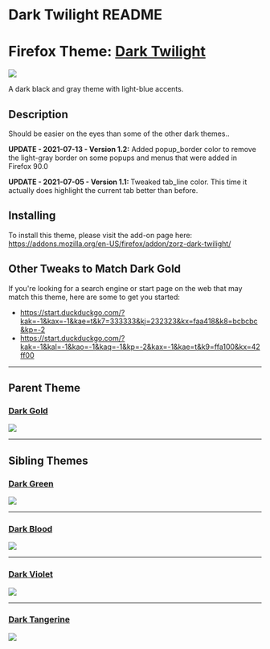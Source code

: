 Dark Twilight README
====================



# Firefox Theme: [Dark Twilight](https://addons.mozilla.org/en-US/firefox/addon/zorz-dark-twilight/)
![](https://addons.cdn.mozilla.net/user-media/version-previews/full/3854/3854888.svg?modified=1625545212)


A dark black and gray theme with light-blue accents. 

## Description
Should be easier on the eyes than some of the other dark themes..

 	
<b>UPDATE - 2021-07-13 - Version 1.2:</b> Added popup_border color to remove the light-gray border on some popups and menus that were added in Firefox 90.0

<b>UPDATE - 2021-07-05 - Version 1.1: </b>Tweaked tab_line color. This time it actually does highlight the current tab better than before.


## Installing

To install this theme, please visit the add-on page here: https://addons.mozilla.org/en-US/firefox/addon/zorz-dark-twilight/


## Other Tweaks to Match Dark Gold

If you're looking for a search engine or start page on the web that may match this theme, here are some to get you started: 
 - https://start.duckduckgo.com/?kak=-1&kax=-1&kae=t&k7=333333&kj=232323&kx=faa418&k8=bcbcbc&kp=-2
 - https://start.duckduckgo.com/?kak=-1&kal=-1&kao=-1&kaq=-1&kp=-2&kax=-1&kae=t&k9=ffa100&kx=42ff00



---


## Parent Theme

### **[Dark Gold](https://addons.mozilla.org/en-US/firefox/addon/dark-gold/)**
![](https://addons.cdn.mozilla.net/user-media/version-previews/full/3854/3854886.svg?modified=1625545191)


---

## Sibling Themes



### [Dark Green](https://addons.mozilla.org/en-US/firefox/addon/zorz-dark-green/)
![](https://addons.cdn.mozilla.net/user-media/version-previews/full/3854/3854890.svg?modified=1625545228)

---
### [Dark Blood](https://addons.mozilla.org/en-US/firefox/addon/zorz-dark-blood/)
![](https://addons.cdn.mozilla.net/user-media/version-previews/full/3854/3854884.svg?modified=1625545167)

---
### [Dark Violet](https://addons.mozilla.org/en-US/firefox/addon/zorz-dark-violet/)
![](https://addons.cdn.mozilla.net/user-media/version-previews/full/3854/3854880.svg?modified=1625544912)

---
### [Dark Tangerine](https://addons.mozilla.org/en-US/firefox/addon/dark-tangerine/)  
![](https://addons.cdn.mozilla.net/user-media/version-previews/full/3854/3854882.svg?modified=1625545143)

